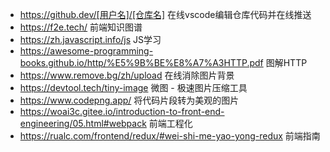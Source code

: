 * https://github.dev/[用户名]/[仓库名]  在线vscode编辑仓库代码并在线推送
* https://f2e.tech/  前端知识图谱
* https://zh.javascript.info/js JS学习
* https://awesome-programming-books.github.io/http/%E5%9B%BE%E8%A7%A3HTTP.pdf 图解HTTP
* https://www.remove.bg/zh/upload  在线消除图片背景
* https://devtool.tech/tiny-image  微图 - 极速图片压缩工具
* https://www.codepng.app/  将代码片段转为美观的图片
* https://woai3c.gitee.io/introduction-to-front-end-engineering/05.html#webpack 前端工程化
* https://rualc.com/frontend/redux/#wei-shi-me-yao-yong-redux 前端指南
